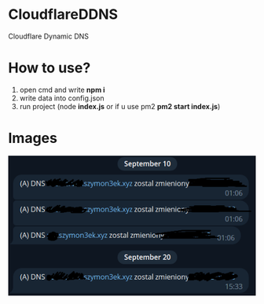 # CloudflareDDNS
Cloudflare Dynamic DNS

# How to use?
1. open cmd and write <b>npm i </b>
2. write data into config.json
3. run project (node <b>index.js</b> or if u use pm2 <b>pm2 start index.js</b>)

# Images
<img src = "imgs/telegram_output.png">


